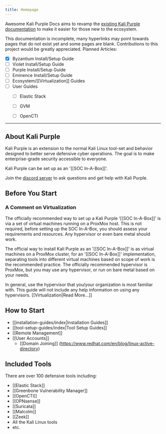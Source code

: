 ```yaml
---
title: Homepage
---
```

Awesome Kali Purple Docs aims to revamp the [existing Kali Purple documentation](https://gitlab.com/kalilinux/kali-purple/documentation/-/wikis/home) to make it easier for those new to the ecosystem.

This documentation is incomplete, many hyperlinks may point towards pages that do not exist yet and some pages are blank. Contributions to this project would be greatly appreciated.
Planned Articles:
- [x] Byzantium Install/Setup Guide
- [ ] Violet Install/Setup Guide
- [ ] Purple Install/Setup Guide
- [ ] Eminence Install/Setup Guide
- [ ] Ecosystem/[[Virtualization]] Guides
- [ ] User Guides
	- [ ] Elastic Stack
	- [ ] GVM
	- [ ] OpenCTI


---
## About Kali Purple
Kali Purple is an extension to the normal Kali Linux tool-set and behavior designed to better serve defensive cyber operations. The goal is to make enterprise-grade security accessible to everyone.

Kali Purple can be set up as an '[[SOC In-A-Box]]'.

Join the [discord server](https://discord.com/invite/jwhaVmy74p) to ask questions and get help with Kali Purple.

## Before You Start
### A Comment on Virtualization
The officially recommended way to set up a Kali Purple '[[SOC In-A-Box]]' is via a set of virtual machines running on a ProxMox host. This is not required, before setting up the SOC In-A-Box, you should assess your requirements and resources. Any hypervisor or even bare metal should work. 

The official way to install Kali Purple as an '[[SOC In-A-Box]]'  is as virtual machines on a ProxMox cluster, for an '[[SOC In-A-Box]]' implementation, separating tools into different virtual machines based on scope of work is the recommended practice. The officially recommended hypervisor is ProxMox, but you may use any hypervisor, or run on bare metal based on your needs.

In general, use the hypervisor that you/your organization is most familiar with. This guide will not include any help information on using any hypervisors.
[[Virtualization|Read More...]]

## How to Start
- [[installation-guides/index|Installation Guides]]
- [[tool-setup-guides/index|Tool Setup Guides]]
- [[Remote Management]]
- [[User Accounts]]
	- [[Domain Joining]] (https://www.redhat.com/en/blog/linux-active-directory)

## Included Tools
There are over 100 defensive tools including:
- [[Elastic Stack]]
- [[Greenbone Vulnerability Manager]]
- [[OpenCTI]]
- [[OPNsense]]
- [[Suricata]]
- [[Malcolm]]
- [[Zeek]]
- All the Kali Linux tools
- etc.




